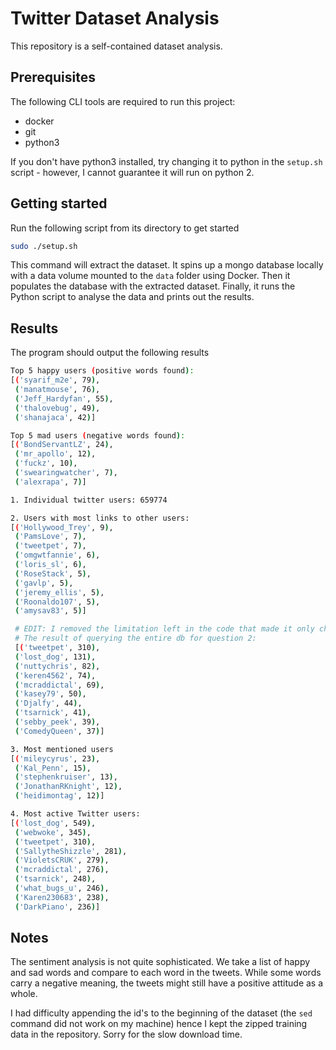 # Twitter Dataset Analysis

This repository is a self-contained dataset analysis.

## Prerequisites

The following CLI tools are required to run this project:

- docker
- git
- python3

If you don't have python3 installed, try changing it to python in the `setup.sh` script - however, I cannot guarantee it will run on python 2.

## Getting started

Run the following script from its directory to get started

```sh
sudo ./setup.sh
```

This command will extract the dataset. It spins up a mongo database locally with a data volume mounted to the `data` folder using Docker. Then it populates the database with the extracted dataset. Finally, it runs the Python script to analyse the data and prints out the results.

## Results

The program should output the following results

```sh
Top 5 happy users (positive words found):
[('syarif_m2e', 79),
 ('manatmouse', 76),
 ('Jeff_Hardyfan', 55),
 ('thalovebug', 49),
 ('shanajaca', 42)]

Top 5 mad users (negative words found):
[('BondServantLZ', 24),
 ('mr_apollo', 12),
 ('fuckz', 10),
 ('swearingwatcher', 7),
 ('alexrapa', 7)]

1. Individual twitter users: 659774

2. Users with most links to other users:
[('Hollywood_Trey', 9),
 ('PamsLove', 7),
 ('tweetpet', 7),
 ('omgwtfannie', 6),
 ('loris_sl', 6),
 ('RoseStack', 5),
 ('gavlp', 5),
 ('jeremy_ellis', 5),
 ('Roonaldo107', 5),
 ('amysav83', 5)]

 # EDIT: I removed the limitation left in the code that made it only check 10.000 tweets
 # The result of querying the entire db for question 2:
 [('tweetpet', 310),
 ('lost_dog', 131),
 ('nuttychris', 82),
 ('keren4562', 74),
 ('mcraddictal', 69),
 ('kasey79', 50),
 ('Djalfy', 44),
 ('tsarnick', 41),
 ('sebby_peek', 39),
 ('ComedyQueen', 37)]

3. Most mentioned users
[('mileycyrus', 23),
 ('Kal_Penn', 15),
 ('stephenkruiser', 13),
 ('JonathanRKnight', 12),
 ('heidimontag', 12)]

4. Most active Twitter users:
[('lost_dog', 549),
 ('webwoke', 345),
 ('tweetpet', 310),
 ('SallytheShizzle', 281),
 ('VioletsCRUK', 279),
 ('mcraddictal', 276),
 ('tsarnick', 248),
 ('what_bugs_u', 246),
 ('Karen230683', 238),
 ('DarkPiano', 236)]
```

## Notes

The sentiment analysis is not quite sophisticated. We take a list of happy and sad words and compare to each word in the tweets. While some words carry a negative meaning, the tweets might still have a positive attitude as a whole.

I had difficulty appending the id's to the beginning of the dataset (the `sed` command did not work on my machine) hence I kept the zipped training data in the repository. Sorry for the slow download time.